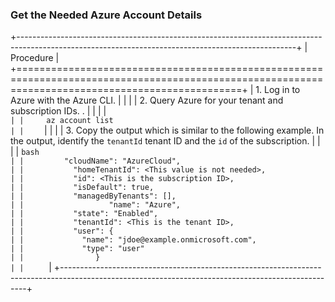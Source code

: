 ### Get the Needed Azure Account Details

+---------------------------------------------------------------------------------------------------------------------------------------------------+
| Procedure                                                                                                                                         |
+===================================================================================================================================================+
| 1.  Log in to Azure with the Azure CLI.                                                                                                           |
|                                                                                                                                                   |
| 2.  Query Azure for your tenant and subscription IDs. .                                                                                           |
|                                                                                                                                                   |
|     ```                                                                                                                                           |
|     az account list                                                                                                                               |
|     ```                                                                                                                                           |
|                                                                                                                                                   |
| 3.  Copy the output which is similar to the following example. In the output, identify the `tenantId` tenant ID and the `id` of the subscription. |
|                                                                                                                                                   |
|     ```bash                                                                                                                                       |
|         "cloudName": "AzureCloud",                                                                                                                |
|           "homeTenantId": <This value is not needed>,                                                                                             |
|           "id": <This is the subscription ID>,                                                                                                    |
|           "isDefault": true,                                                                                                                      |
|           "managedByTenants": [],                                                                                                                 |
|                   "name": "Azure",                                                                                                                |
|           "state": "Enabled",                                                                                                                     |
|           "tenantId": <This is the tenant ID>,                                                                                                    |
|           "user": {                                                                                                                               |
|             "name": "jdoe@example.onmicrosoft.com",                                                                                               |
|             "type": "user"                                                                                                                        |
|                }                                                                                                                                  |
|     ```                                                                                                                                           |
+---------------------------------------------------------------------------------------------------------------------------------------------------+
